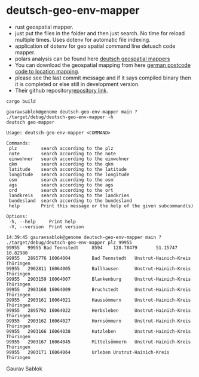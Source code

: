 # deutsch-geo-env-mapper
 - rust geospatial mapper.
 - just put the files in the folder and then just search. No time for reload multiple times. Uses dotenv for automatic file indexing. 
 - application of dotenv for geo spatial command line detusch code mapper. 
 - polars analysis can be found here [deutsch geospatial mappers](https://github.com/zupzup/rust-polars-example)
 - You can download the geospatial mapping from here [german postcode code to location mapping](https://www.suche-postleitzahl.org/downloads).
 - please see the last commit message and if it says compiled binary then it is completed or else still in development version.
 - Their github repository[repository link](https://github.com/plzTeam).

 ```
 cargo build
 ```
 ```
 gauravsablok@genome deutsch-geo-env-mapper main ? ./target/debug/deutsch-geo-env-mapper -h
 deutsch geo-mapper

 Usage: deutsch-geo-env-mapper <COMMAND>

 Commands:
  plz         search according to the plz
  note        search according to the note
  einwohner   search according to the einwohner
  qkm         search according to the qkm
  latitude    search according to the latitude
  longitude   search according to the longitude
  osm         search according to the osm
  ags         search according to the ags
  ord         search according to the ort
  landkreis   search according to the landkries
  bundesland  search according to the bundesland
  help        Print this message or the help of the given subcommand(s)

 Options:
  -h, --help     Print help
  -V, --version  Print version

 ```

 ```
 14:39:45 gauravsablok@genome deutsch-geo-env-mapper main ? ./target/debug/deutsch-geo-env-mapper plz 99955
 99955   99955 Bad Tennstedt     8594    128.78479       51.15747        10.82980
 99955   2895776 16064004        Bad Tennstedt   Unstrut-Hainich-Kreis   Thüringen
 99955   2902811 16064005        Ballhausen      Unstrut-Hainich-Kreis   Thüringen
 99955   2903159 16064007        Blankenburg     Unstrut-Hainich-Kreis   Thüringen
 99955   2903160 16064009        Bruchstedt      Unstrut-Hainich-Kreis   Thüringen
 99955   2903161 16064021        Haussömmern     Unstrut-Hainich-Kreis   Thüringen
 99955   2895792 16064022        Herbsleben      Unstrut-Hainich-Kreis   Thüringen
 99955   2903162 16064027        Hornsömmern     Unstrut-Hainich-Kreis   Thüringen
 99955   2903166 16064038        Kutzleben       Unstrut-Hainich-Kreis   Thüringen
 99955   2903167 16064045        Mittelsömmern   Unstrut-Hainich-Kreis   Thüringen
 99955   2903171 16064064        Urleben Unstrut-Hainich-Kreis   Thüringen
 ```
 Gaurav Sablok
